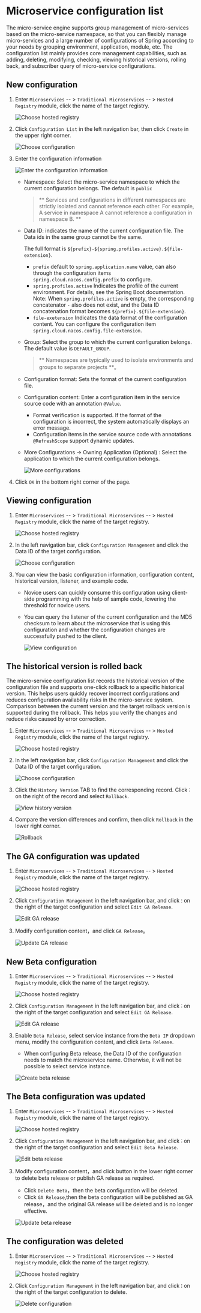 # Microservice configuration list

The micro-service engine supports group management of micro-services based on the micro-service namespace, so that you can flexibly manage micro-services and a large number of configurations of Spring according to your needs by grouping environment, application, module, etc. The configuration list mainly provides core management capabilities, such as adding, deleting, modifying, checking, viewing historical versions, rolling back, and subscriber query of micro-service configurations.

## New configuration

1. Enter `Microservices` -- > `Traditional Microservices` -- > `Hosted Registry` module, click the name of the target registry.

   ![Choose hosted registry](https://docs.daocloud.io/daocloud-docs-images/docs/en/docs/skoala/images/config01.png)

2. Click `Configuration List` in the left navigation bar, then click `Create` in the upper right corner.

   ![Choose configuration](https://docs.daocloud.io/daocloud-docs-images/docs/en/docs/skoala/images/config02.png)

3. Enter the configuration information

   ![Enter the configuration information](https://docs.daocloud.io/daocloud-docs-images/docs/en/docs/skoala/images/config03.png)

    - Namespace: Select the micro-service namespace to which the current configuration belongs. The default is `public`

        > ** Services and configurations in different namespaces are strictly isolated and cannot reference each other. For example, A service in namespace A cannot reference a configuration in namespace B. **

    - Data ID: indicates the name of the current configuration file. The Data ids in the same group cannot be the same.

        The full format is `${prefix}-${spring.profiles.active}.${file-extension}`.

        -  `prefix` default to `spring.application.name` value, can also through the configuration items `spring.cloud.nacos.config.prefix` to configure.
        -  `spring.profiles.active` Indicates the profile of the current environment. For details, see the Spring Boot documentation. Note: When `spring.profiles.active` is empty, the corresponding concatenator `-` also does not exist, and the Data ID concatenation format becomes `${prefix}.${file-extension}`.
        -  `file-exetension` Indicates the data format of the configuration content. You can configure the configuration item `spring.cloud.nacos.config.file-extension`.

    - Group: Select the group to which the current configuration belongs. The default value is `DEFAULT_GROUP`.

        > ** Namespaces are typically used to isolate environments and groups to separate projects **。

    - Configuration format: Sets the format of the current configuration file.

    - Configuration content: Enter a configuration item in the service source code with an annotation `@Value`.

        - Format verification is supported. If the format of the configuration is incorrect, the system automatically displays an error message.
        - Configuration items in the service source code with annotations `@RefreshScope` support dynamic updates.

    - More Configurations -> Owning Application (Optional) : Select the application to which the current configuration belongs.

      ![More configurations](https://docs.daocloud.io/daocloud-docs-images/docs/en/docs/skoala/images/config04.png)

4. Click `OK` in the bottom right corner of the page.

## Viewing configuration

1. Enter `Microservices` -- > `Traditional Microservices` -- > `Hosted Registry` module, click the name of the target registry.

   ![Choose hosted registry](https://docs.daocloud.io/daocloud-docs-images/docs/en/docs/skoala/images/config01.png)

2. In the left navigation bar, click `Configuration Management` and click the Data ID of the target configuration.

   ![Choose configuration](https://docs.daocloud.io/daocloud-docs-images/docs/en/docs/skoala/images/config05.png)

3. You can view the basic configuration information, configuration content, historical version, listener, and example code.

    - Novice users can quickly consume this configuration using client-side programming with the help of sample code, lowering the threshold for novice users.
    - You can query the listener of the current configuration and the MD5 checksum to learn about the microservice that is using this configuration and whether the configuration changes are successfully pushed to the client.

      ![View configuration](https://docs.daocloud.io/daocloud-docs-images/docs/en/docs/skoala/images/config06.png)

## The historical version is rolled back

The micro-service configuration list records the historical version of the configuration file and supports one-click rollback to a specific historical version. This helps users quickly recover incorrect configurations and reduces configuration availability risks in the micro-service system. Comparison between the current version and the target rollback version is supported during the rollback. This helps you verify the changes and reduce risks caused by error correction.

1. Enter `Microservices` -- > `Traditional Microservices` -- > `Hosted Registry` module, click the name of the target registry.

   ![Choose hosted registry](https://docs.daocloud.io/daocloud-docs-images/docs/en/docs/skoala/images/config01.png)

2. In the left navigation bar, click `Configuration Management` and click the Data ID of the target configuration.

   ![Choose configuration](https://docs.daocloud.io/daocloud-docs-images/docs/en/docs/skoala/images/config05.png)

3. Click the `History Version` TAB to find the corresponding record. Click `ⵗ` on the right of the record and select `Rollback`.

   ![View history version](https://docs.daocloud.io/daocloud-docs-images/docs/en/docs/skoala/images/config07.png)

4. Compare the version differences and confirm, then click `Rollback` in the lower right corner.

   ![Rollback](https://docs.daocloud.io/daocloud-docs-images/docs/en/docs/skoala/images/config08.png)

## The GA configuration was updated

1. Enter `Microservices` -- > `Traditional Microservices` -- > `Hosted Registry` module, click the name of the target registry.

   ![Choose hosted registry](https://docs.daocloud.io/daocloud-docs-images/docs/en/docs/skoala/images/config01.png)

2. Click `Configuration Management` in the left navigation bar, and click `ⵗ` on the right of the target configuration and select `Edit GA Release`.

   ![Edit GA release](../../images/config09.png)

3. Modify configuration content，and click `GA Release`。

   ![Update GA release](../../images/config10.png)

## New Beta configuration

1. Enter `Microservices` -- > `Traditional Microservices` -- > `Hosted Registry` module, click the name of the target registry.

   ![Choose hosted registry](https://docs.daocloud.io/daocloud-docs-images/docs/en/docs/skoala/images/config01.png)

2. Click `Configuration Management` in the left navigation bar, and click `ⵗ` on the right of the target configuration and select `Edit GA Release`.

   ![Edit GA release](../../images/config09.png)

3. Enable `Beta Release`, select service instance from the `Beta IP` dropdown menu, modify the configuration content, and click `Beta Release`.
   
   - When configuring Beta release, the Data ID of the configuration needs to match the microservice name. Otherwise, it will not be possible to select service instance.

   ![Create beta release](../../images/config11.png)

## The Beta configuration was updated

1. Enter `Microservices` -- > `Traditional Microservices` -- > `Hosted Registry` module, click the name of the target registry.

   ![Choose hosted registry](https://docs.daocloud.io/daocloud-docs-images/docs/en/docs/skoala/images/config01.png)

2. Click `Configuration Management` in the left navigation bar, and click `ⵗ` on the right of the target configuration and select `Edit Beta Release`.

   ![Edit beta release](../../images/config12.png)

3. Modify configuration content，and click button in the lower right corner to delete beta release or publish GA release as required.

   - Click `Delete Beta`，then the beta configuration will be deleted.
   - Click `GA Release`,then the beta configuration will be published as GA release，and the original GA release will be deleted and is no longer effective.

   ![Update beta release](../../images/config13.png)


## The configuration was deleted

1. Enter `Microservices` -- > `Traditional Microservices` -- > `Hosted Registry` module, click the name of the target registry.

   ![Choose hosted registry](https://docs.daocloud.io/daocloud-docs-images/docs/en/docs/skoala/images/config01.png)

2. Click `Configuration Management` in the left navigation bar, and click `ⵗ` on the right of the target configuration to delete.

   ![Delete configuration](../../images/config09.png)
